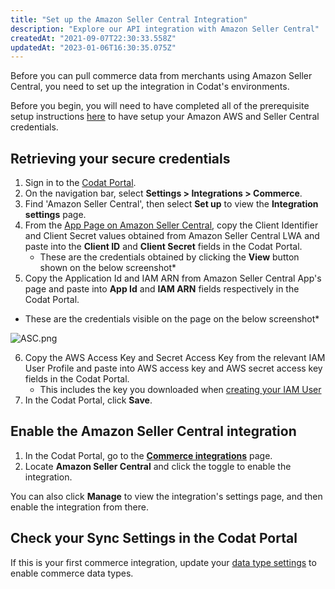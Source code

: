 ```yaml
---
title: "Set up the Amazon Seller Central Integration"
description: "Explore our API integration with Amazon Seller Central"
createdAt: "2021-09-07T22:30:33.558Z"
updatedAt: "2023-01-06T16:30:35.075Z"
---
```


Before you can pull commerce data from merchants using Amazon Seller Central, you need to set up the integration in Codat's environments.

Before you begin, you will need to have completed all of the prerequisite setup instructions [here](/amazon-registration-steps) to have setup your Amazon AWS and Seller Central credentials.

## Retrieving your secure credentials

1. Sign in to the [Codat Portal](https://app.codat.io).
2. On the navigation bar, select **Settings > Integrations > Commerce**.
3. Find 'Amazon Seller Central', then select **Set up** to view the **Integration settings** page.
4. From the [App Page on Amazon Seller Central](https://sellercentral.amazon.co.uk/sellingpartner/developerconsole), copy the Client Identifier and Client Secret values obtained from Amazon Seller Central LWA and paste into the **Client ID** and **Client Secret** fields in the Codat Portal.
   - These are the credentials obtained by clicking the **View** button shown on the below screenshot\*
5. Copy the Application Id and IAM ARN from Amazon Seller Central App's page and paste into **App Id** and **IAM ARN** fields respectively in the Codat Portal.

- These are the credentials visible on the page on the below screenshot\*

![](https://files.readme.io/43ea65f-ASC.png "ASC.png")

6. Copy the AWS Access Key and Secret Access Key from the relevant IAM User Profile and paste into AWS access key and AWS secret access key fields in the Codat Portal.
   - This includes the key you downloaded when [creating your IAM User](/amazon-registration-steps)
7. In the Codat Portal, click **Save**.

## Enable the Amazon Seller Central integration

1. In the Codat Portal, go to the <a className="external" href="https://app.codat.io/settings/integrations/commerce" target="blank">**Commerce integrations**</a> page.
2. Locate **Amazon Seller Central** and click the toggle to enable the integration.

You can also click **Manage** to view the integration's settings page, and then enable the integration from there.

## Check your Sync Settings in the Codat Portal

If this is your first commerce integration, update your [data type settings](/commerce-sync-settings) to enable commerce data types.
